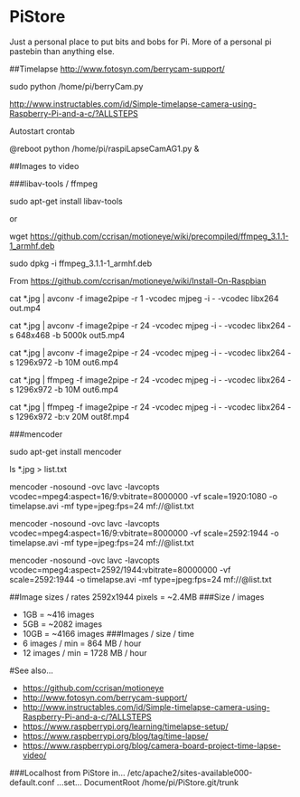 # PiStore
Just a personal place to put bits and bobs for Pi. More of a personal pi pastebin than anything else.



##Timelapse
http://www.fotosyn.com/berrycam-support/

sudo python /home/pi/berryCam.py

http://www.instructables.com/id/Simple-timelapse-camera-using-Raspberry-Pi-and-a-c/?ALLSTEPS

Autostart crontab

@reboot python /home/pi/raspiLapseCamAG1.py & 

##Images to video

###libav-tools / ffmpeg 

sudo apt-get install libav-tools

or

wget https://github.com/ccrisan/motioneye/wiki/precompiled/ffmpeg_3.1.1-1_armhf.deb

sudo dpkg -i ffmpeg_3.1.1-1_armhf.deb

From https://github.com/ccrisan/motioneye/wiki/Install-On-Raspbian

cat *.jpg | avconv -f image2pipe -r 1 -vcodec mjpeg -i - -vcodec libx264 out.mp4

cat *.jpg | avconv -f image2pipe -r 24 -vcodec mjpeg -i - -vcodec libx264 -s 648x468 -b 5000k out5.mp4

cat *.jpg | avconv -f image2pipe -r 24 -vcodec mjpeg -i - -vcodec libx264 -s 1296x972 -b 10M out6.mp4

cat *.jpg | ffmpeg -f image2pipe -r 24 -vcodec mjpeg -i - -vcodec libx264 -s 1296x972 -b 10M out6.mp4

cat *.jpg | ffmpeg -f image2pipe -r 24 -vcodec mjpeg -i - -vcodec libx264 -s 1296x972 -b:v 20M out8f.mp4

###mencoder

sudo apt-get install mencoder

ls *.jpg > list.txt

mencoder -nosound -ovc lavc -lavcopts vcodec=mpeg4:aspect=16/9:vbitrate=8000000 -vf scale=1920:1080 -o timelapse.avi -mf type=jpeg:fps=24 mf://@list.txt

mencoder -nosound -ovc lavc -lavcopts vcodec=mpeg4:aspect=16/9:vbitrate=8000000 -vf scale=2592:1944 -o timelapse.avi -mf type=jpeg:fps=24 mf://@list.txt

mencoder -nosound -ovc lavc -lavcopts vcodec=mpeg4:aspect=2592/1944:vbitrate=80000000 -vf scale=2592:1944 -o timelapse.avi -mf type=jpeg:fps=24 mf://@list.txt


##Image sizes / rates
2592x1944 pixels = ~2.4MB
###Size / images
* 1GB = ~416 images
* 5GB = ~2082 images
* 10GB = ~4166 images
###Images / size / time
* 6 images / min = 864 MB / hour
* 12 images / min = 1728 MB / hour

#See also...
* https://github.com/ccrisan/motioneye
* http://www.fotosyn.com/berrycam-support/
* http://www.instructables.com/id/Simple-timelapse-camera-using-Raspberry-Pi-and-a-c/?ALLSTEPS
* https://www.raspberrypi.org/learning/timelapse-setup/
* https://www.raspberrypi.org/blog/tag/time-lapse/
* https://www.raspberrypi.org/blog/camera-board-project-time-lapse-video/


###Localhost from PiStore
in...
/etc/apache2/sites-available000-default.conf
...set...
DocumentRoot /home/pi/PiStore.git/trunk



